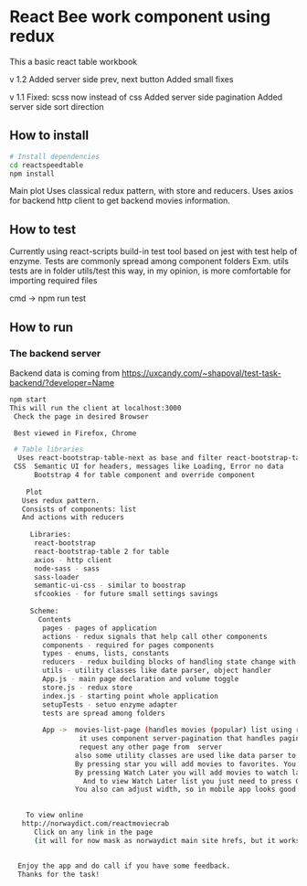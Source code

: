 # React Bee work component using redux

This a basic react table workbook

v 1.2
 Added server side prev, next button
 Added small fixes

v 1.1
 Fixed: scss now instead of css
 Added server side pagination
 Added server side sort direction


##  How to install

```bash
# Install dependencies
cd reactspeedtable
npm install
```
Main plot
 Uses classical redux pattern, with store and reducers.
 Uses axios for backend http client to get backend movies information.
 
## How to test
Currently using react-scripts build-in test tool based on jest with test help of enzyme.
Tests are commonly spread among component folders 
Exm. utils tests are in folder  utils/test this way, in my opinion, is more comfortable for importing 
required files

cmd -> npm run test

 
## How to run

### The backend server
Backend data is coming from https://uxcandy.com/~shapoval/test-task-backend/?developer=Name

```bash
npm start
This will run the client at localhost:3000
 Check the page in desired Browser

 Best viewed in Firefox, Chrome

 # Table libraries
  Uses react-bootstrap-table-next as base and filter react-bootstrap-table2-filter
 CSS  Semantic UI for headers, messages like Loading, Error no data
      Bootstrap 4 for table component and override component
	  
	Plot
   Uses redux pattern.
   Consists of components: list 
   And actions with reducers
   
     Libraries: 
	  react-bootstrap
	  react-bootstrap-table 2 for table 
	  axios - http client
	  node-sass - sass
	  sass-loader
	  semantic-ui-css - similar to boostrap
	  sfcookies - for future small settings savings
   
     Scheme:  
	   Contents
	    pages - pages of application
	    actions - redux signals that help call other components
	    components - required for pages components
		types - enums, lists, constants
	    reducers - redux building blocks of handling state change with business logic
	    utils - utility classes like date parser, object handler
		App.js - main page declaration and volume toggle
	    store.js - redux store
	    index.js - starting point whole application
	    setupTests - setuo enzyme adapter
		tests are spread among folders 
		
		App ->  movies-list-page (handles movies (popular) list using react-bootstrap-table 2)) 
		         it uses component server-pagination that handles pagination and pagination will
				 request any other page from  server	
                also some utility classes are used like data parser to format date in other locale format
    			By pressing star you will add movies to favorites. You can unselect from favorites.
				By pressing Watch Later you will add movies to watch later list 
				  And to view Watch Later list you just need to press Only Watch Later which is on top.
				You also can adjust width, so in mobile app looks good.
		    
	   
	To view online
   http://norwaydict.com/reactmoviecrab
      Click on any link in the page 
	  (it will for now mask as norwaydict main site hrefs, but it works as expected)
	  
	  
  Enjoy the app and do call if you have some feedback. 
  Thanks for the task!
  



